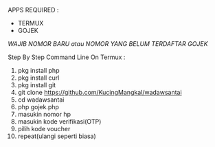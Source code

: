 APPS REQUIRED :
- TERMUX
- GOJEK

*WAJIB NOMOR BARU atau NOMOR YANG BELUM TERDAFTAR GOJEK*

Step By Step Command Line On Termux :
1. pkg install php
2. pkg install curl
3. pkg install git
4. git clone https://github.com/KucingMangkal/wadawsantai
5. cd wadawsantai
6. php gojek.php
7. masukin nomor hp
8. masukin kode verifikasi(OTP)
9. pilih kode voucher
10. repeat(ulangi seperti biasa)
